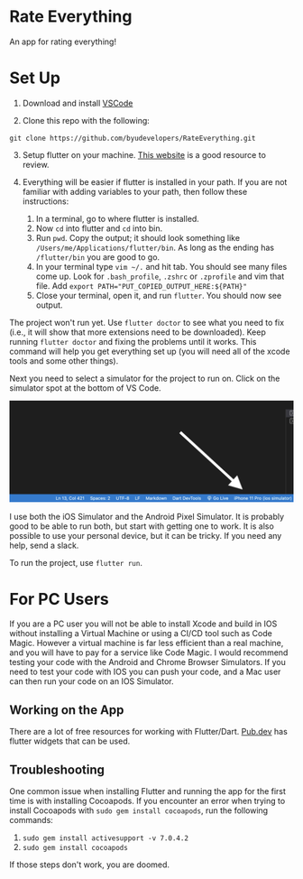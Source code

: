 # Rate Everything

An app for rating everything!

# Set Up

1. Download and install [VSCode](https://code.visualstudio.com/download)

2. Clone this repo with the following:
```
git clone https://github.com/byudevelopers/RateEverything.git
```

3. Setup flutter on your machine. [This website](https://www.projekt202.com/blog/2020/vscode-for-flutter) is a good resource to review.

4. Everything will be easier if flutter is installed in your path. If you are not familiar with adding variables to your path, then follow these instructions:
    1. In a terminal, go to where flutter is installed.
    2. Now `cd` into flutter and `cd` into bin.
    3. Run `pwd`. Copy the output; it should look something like `/Users/me/Applications/flutter/bin`. As long as the ending has `/flutter/bin` you are good to go.
    4. In your terminal type `vim ~/.` and hit tab. You should see many files come up. Look for `.bash_profile`, `.zshrc` or `.zprofile` and vim that file. Add `export PATH="PUT_COPIED_OUTPUT_HERE:${PATH}"`
    5. Close your terminal, open it, and run `flutter`. You should now see output.

The project won't run yet. Use `flutter doctor` to see what you need to fix (i.e., it will show that more extensions need to be downloaded). Keep running `flutter doctor` and fixing the problems until it works. This command will help you get everything set up (you will need all of the xcode tools and some other things).

Next you need to select a simulator for the project to run on. Click on the simulator spot at the bottom of VS Code.

![VS Code Screenshot](/icons/simulator_instructions.png)

I use both the iOS Simulator and the Android Pixel Simulator. It is probably good to be able to run both, but start with getting one to work. It is also possible to use your personal device, but it can be tricky. If you need any help, send a slack.

To run the project, use `flutter run`.

# For PC Users

If you are a PC user you will not be able to install Xcode and build in IOS without installing a Virtual Machine or using a CI/CD tool such as Code Magic. However a virtual machine is far less efficient than a real machine, and you will have to pay for a service like Code Magic. I would recommend testing your code with the Android and Chrome Browser Simulators. If you need to test your code with IOS you can push your code, and a Mac user can then run your code on an IOS Simulator.


## Working on the App

There are a lot of free resources for working with Flutter/Dart. [Pub.dev](https://pub.dev) has flutter widgets that can be used.


## Troubleshooting

One common issue when installing Flutter and running the app for the first time is with installing Cocoapods. If you encounter an error when trying to install Cocoapods with `sudo gem install cocoapods`, run the following commands:

1) `sudo gem install activesupport -v 7.0.4.2`
2) `sudo gem install cocoapods`

If those steps don't work, you are doomed.

